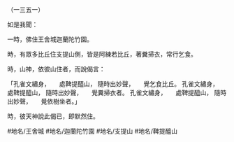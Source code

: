 （一三五一）

如是我聞：

一時，佛住王舍城迦蘭陀竹園。

時，有眾多比丘住支提山側，皆是阿練若比丘，著糞掃衣，常行乞食。

時，山神，依彼山住者，而說偈言：

「孔雀文繡身，　　處鞞提醯山，
隨時出妙聲，　　覺乞食比丘。
孔雀文繡身，　　處鞞提醯山，
隨時出妙聲，　　覺糞掃衣者。
孔雀文繡身，　　處鞞提醯山，
隨時出妙聲，　　覺依樹坐者。」

時，彼天神說此偈已，即默然住。

#地名/王舍城
#地名/迦蘭陀竹園
#地名/支提山
#地名/鞞提醯山
